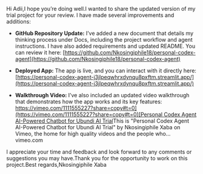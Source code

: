 Hi Adii,I hope you’re doing well.I wanted to share the updated version of my trial project for your review. I have made several improvements and additions:

*   **GitHub Repository Update:** I’ve added a new document that details my thinking process under Docs, including the project workflow and agent instructions. I have also added requirements and updated README. You can review it here: [https://github.com/Nkosingiphile18/personal-codex-agent](https://github.com/Nkosingiphile18/personal-codex-agent)
    
*   **Deployed App:** The app is live, and you can interact with it directly here: [https://personal-codex-agent-j3jlpeqwhrxdynqu8pxftm.streamlit.app/](https://personal-codex-agent-j3jlpeqwhrxdynqu8pxftm.streamlit.app/)
    
*   **Walkthrough Video:** I’ve also included an updated video walkthrough that demonstrates how the app works and its key features: [https://vimeo.com/1111555227?share=copy#t=0](https://vimeo.com/1111555227?share=copy#t=0)[Personal Codex Agent AI-Powered Chatbot for Ubundi AI Trial](https://vimeo.com/1111555227?share=copy#t=0)This is "Personal Codex Agent AI-Powered Chatbot for Ubundi AI Trial" by Nkosingiphile Xaba on Vimeo, the home for high quality videos and the people who…vimeo.com
    

I appreciate your time and feedback and look forward to any comments or suggestions you may have.Thank you for the opportunity to work on this project.Best regards,Nkosingiphile Xaba